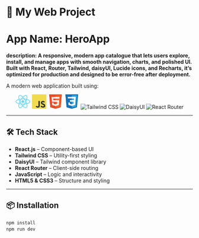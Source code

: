 # 🚀 My Web Project

# App Name: HeroApp

**description: A responsive, modern app catalogue that lets users explore, install, and manage apps with smooth navigation, charts, and polished UI. Built with React, Router, Tailwind, daisyUI, Lucide icons, and Recharts, it’s optimized for production and designed to be error-free after deployment.**


A modern web application built using:

<p align="center">
  <img src="https://raw.githubusercontent.com/devicons/devicon/master/icons/react/react-original.svg" alt="React" width="40" height="40"/>
  <img src="https://raw.githubusercontent.com/devicons/devicon/master/icons/javascript/javascript-original.svg" alt="JavaScript" width="40" height="40"/>
  <img src="https://raw.githubusercontent.com/devicons/devicon/master/icons/html5/html5-original.svg" alt="HTML5" width="40" height="40"/>
  <img src="https://raw.githubusercontent.com/devicons/devicon/master/icons/css3/css3-original.svg" alt="CSS3" width="40" height="40"/>
  <img src="https://www.vectorlogo.zone/logos/tailwindcss/tailwindcss-icon.svg" alt="Tailwind CSS" width="40" height="40"/>
  <img src="https://img.daisyui.com/images/daisyui/mark-static.svg" alt="DaisyUI" width="40" height="40"/>
  <img src="https://www.svgrepo.com/show/354262/react-router.svg" alt="React Router" width="40" height="40"/>
</p>

---

## 🛠️ Tech Stack

- **React.js** – Component-based UI
- **Tailwind CSS** – Utility-first styling
- **DaisyUI** – Tailwind component library
- **React Router** – Client-side routing
- **JavaScript** – Logic and interactivity
- **HTML5 & CSS3** – Structure and styling

---

## 📦 Installation

```bash
npm install
npm run dev
```
